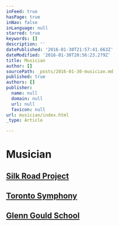 ```yaml
---
inFeed: true
hasPage: true
inNav: false
inLanguage: null
starred: true
keywords: []
description: ''
datePublished: '2016-01-30T21:57:41.663Z'
dateModified: '2016-01-30T20:56:23.279Z'
title: Musician
author: []
sourcePath: _posts/2016-01-30-musician.md
published: true
authors: []
publisher:
  name: null
  domain: null
  url: null
  favicon: null
url: musician/index.html
_type: Article

---
```

# Musician

## [Silk Road Project][0]

## [Toronto Symphony][1]

## [Glenn Gould School][2]

[0]: http://www.silkroadproject.org/
[1]: http://www.tso.ca/
[2]: https://www.google.ca/webhp?sourceid=chrome-instant&ion=1&espv=2&ie=UTF-8#q=rcm%20glenn%20gould%20school